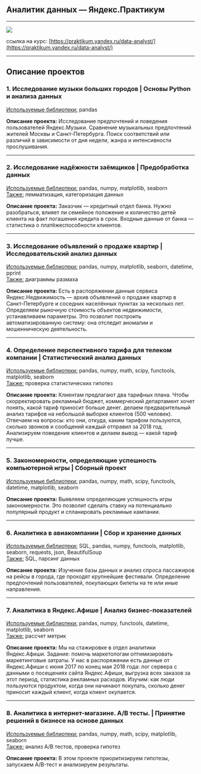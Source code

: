 ## Аналитик данных — Яндекс.Практикум  
_________________

<img src="https://sun9-53.userapi.com/impg/wk5A-imejZ3rUhyYBz017gP_-LUji7NV1V32MA/xVFx1rqAir0.jpg?size=1587x760&quality=96&proxy=1&sign=f217d39122f3c5fc634ba67cea4de7e4&type=album">

ссылка на курс: [https://praktikum.yandex.ru/data-analyst/](https://praktikum.yandex.ru/data-analyst/)  

---  

## Описание проектов  

### 1. Исследование музыки больших городов | **Основы Python и анализа данных**  
<ins>Используемые библиотеки:</ins> pandas

<b>Описание проекта:</b> Исследование предпочтений и поведения пользователей Яндекс.Музыки. Сравнение музыкальных предпочтений жителей Москвы и Санкт-Петербурга. Поиск соответствий или различий в зависимости от дня недели, жанра и интенсивности прослушивания.  

---

### 2. Исследование надёжности заёмщиков | **Предобработка данных**  
<ins>Используемые библиотеки:</ins> pandas, numpy, matplotlib, seaborn  
<ins>Также:</ins> лемматизация, категоризация данных

<b>Описание проекта:</b> Заказчик — кредитный отдел банка. Нужно разобраться, влияет ли семейное положение и количество детей клиента на факт погашения кредита в срок. Входные данные от банка — статистика о платёжеспособности клиентов.  

---

### 3. Исследование объявлений о продаже квартир | **Исследовательский анализ данных**  
<ins>Используемые библиотеки:</ins> pandas, numpy, matplotlib, seaborn, datetime, pprint    
<ins>Также:</ins> диаграммы размаха

<b>Описание проекта:</b> Есть в распоряжении данные сервиса Яндекс.Недвижимость — архив объявлений о продаже квартир в Санкт-Петербурге и соседних населённых пунктах за несколько лет. Определяем рыночную стоимость объектов недвижимости, устанавливаем параметры. Это позволит построить автоматизированную систему: она отследит аномалии и мошенническую деятельность.    

---

### 4. Определение перспективного тарифа для телеком компании | **Статистический анализ данных**  
<ins>Используемые библиотеки:</ins> pandas, numpy, math, scipy, functools, matplotlib, seaborn  
<ins>Также:</ins> проверка статистических гипотез

<b>Описание проекта:</b> Клиентам предлагают два тарифных плана. Чтобы скорректировать рекламный бюджет, коммерческий департамент хочет понять, какой тариф приносит больше денег. делаем предварительный анализ тарифов на небольшой выборке клиентов (500 человек). Отвечаем на вопросы: кто они, откуда, каким тарифом пользуются, сколько звонков и сообщений каждый отправил за 2018 год. Анализируем поведение клиентов и делаем вывод — какой тариф лучше.  

---

### 5. Закономерности, определяющие успешность компьютерной игры | **Сборный проект**  
<ins>Используемые библиотеки:</ins> pandas, numpy, math, scipy, functools, datetime, matplotlib, seaborn

<b>Описание проекта:</b> Выявляем определяющие успешность игры закономерности. Это позволит сделать ставку на потенциально популярный продукт и спланировать рекламные кампании.  

---

### 6. Аналитика в авиакомпании | **Сбор и хранение данных**  
<ins>Используемые библиотеки:</ins> SQL, pandas, numpy, functools, matplotlib, seaborn, requests, json, BeautifulSoup   
<ins>Также:</ins> SQL, парсинг данных    

<b>Описание проекта:</b> Изучение базы данных и анализ спроса пассажиров на рейсы в города, где проходят крупнейшие фестивали. Определение предпочтений пользователей, покупающих билеты на те или иные направления.  

---

### 7. Аналитика в Яндекс.Афише | **Анализ бизнес-показателей**  
<ins>Используемые библиотеки:</ins> pandas, numpy, functools, datetime, matplotlib, seaborn  
<ins>Также:</ins> рассчет метрик

<b>Описание проекта:</b> Мы на стажировке в отдел аналитики Яндекс.Афиши. Задание: помочь маркетологам оптимизировать маркетинговые затраты. У нас в распоряжении есть данные от Яндекс.Афиши с июня 2017 по конец мая 2018 года: лог сервера с данными о посещениях сайта Яндекс.Афиши, выгрузка всех заказов за этот период, статистика рекламных расходов. Изучим: как люди пользуются продуктом, когда они начинают покупать, сколько денег приносит каждый клиент, когда клиент окупается.  

---

### 8. Аналитика в интернет-магазине. A/B тесты. | **Принятие решений в бизнесе на основе данных**  
<ins>Используемые библиотеки:</ins> pandas, numpy, math, scipy, matplotlib, seaborn  
<ins>Также:</ins> анализ A/B тестов, проверка гипотез

<b>Описание проекта:</b> В этом проекте приоритизируем гипотезы, запускаем A/B-тест и анализируем результаты.
